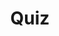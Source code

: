 ---
title: "Quiz"
passing_percentage: 70
layout: "test"
type: "test"
questions:
  - id: "q1"
    text: "What is the primary purpose of the BookInfo application in Istio demonstrations?"
    type: "single-answer"
    marks: 2
    options:
      - id: "a"
        text: "To showcase a real production e-commerce platform"
      - id: "b"
        text: "To demonstrate service mesh capabilities with polyglot microservices"
        is_correct: true
      - id: "c"
        text: "To provide a database management system"
  - id: "q2"
    text: "Which of the following are requirements for automatic sidecar injection? (Select all that apply)"
    type: "multi-answer"
    marks: 2
    options:
      - id: "a"
        text: "Kubernetes API server supporting admissionregistration APIs"
        is_correct: true
      - id: "b"
        text: "Namespace labeled with istio-injection=enabled"
        is_correct: true
      - id: "c"
        text: "Manual proxy container configuration"
  - id: "q3"
    text: "What command is used to label a namespace for automatic sidecar injection?" 
    type: "short_answer" 
    marks: 2
    correct_answer: "kubectl label namespace default istio-injection=enabled" 
---